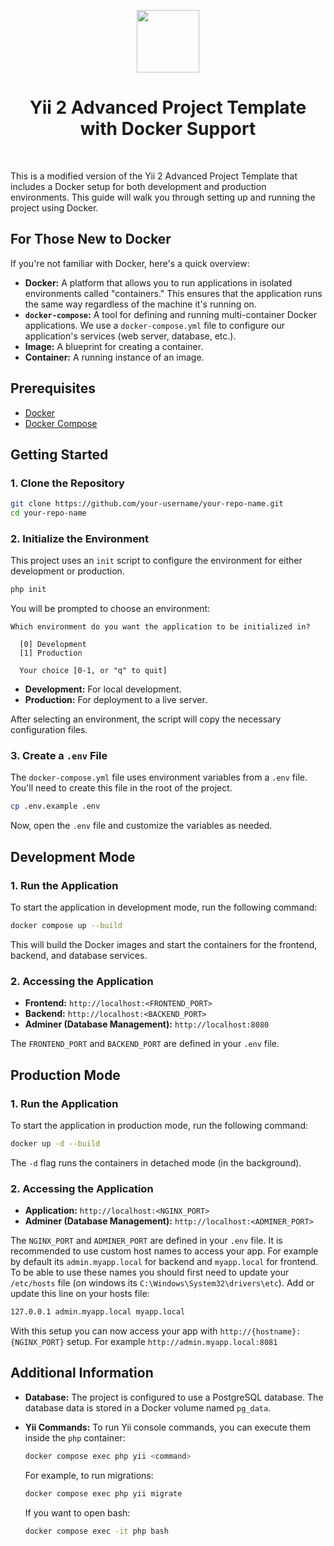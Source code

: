 <p align="center">
    <a href="https://github.com/yiisoft" target="_blank">
        <img src="https://avatars0.githubusercontent.com/u/993323" height="100px">
    </a>
    <h1 align="center">Yii 2 Advanced Project Template with Docker Support</h1>
    <br>
</p>

This is a modified version of the Yii 2 Advanced Project Template that includes a Docker setup for both development and production environments. This guide will walk you through setting up and running the project using Docker.

## For Those New to Docker

If you're not familiar with Docker, here's a quick overview:

*   **Docker:** A platform that allows you to run applications in isolated environments called "containers." This ensures that the application runs the same way regardless of the machine it's running on.
*   **`docker-compose`:** A tool for defining and running multi-container Docker applications. We use a `docker-compose.yml` file to configure our application's services (web server, database, etc.).
*   **Image:** A blueprint for creating a container.
*   **Container:** A running instance of an image.

## Prerequisites

*   [Docker](https://docs.docker.com/get-docker/)
*   [Docker Compose](https://docs.docker.com/compose/install/)

## Getting Started

### 1. Clone the Repository

```bash
git clone https://github.com/your-username/your-repo-name.git
cd your-repo-name
```

### 2. Initialize the Environment

This project uses an `init` script to configure the environment for either development or production.

```bash
php init
```

You will be prompted to choose an environment:

```
Which environment do you want the application to be initialized in?

  [0] Development
  [1] Production

  Your choice [0-1, or "q" to quit]
```

*   **Development:** For local development.
*   **Production:** For deployment to a live server.

After selecting an environment, the script will copy the necessary configuration files.

### 3. Create a `.env` File

The `docker-compose.yml` file uses environment variables from a `.env` file. You'll need to create this file in the root of the project.

```bash
cp .env.example .env
```

Now, open the `.env` file and customize the variables as needed.

## Development Mode

### 1. Run the Application

To start the application in development mode, run the following command:

```bash
docker compose up --build
```

This will build the Docker images and start the containers for the frontend, backend, and database services.

### 2. Accessing the Application

*   **Frontend:** `http://localhost:<FRONTEND_PORT>`
*   **Backend:** `http://localhost:<BACKEND_PORT>`
*   **Adminer (Database Management):** `http://localhost:8080`

The `FRONTEND_PORT` and `BACKEND_PORT` are defined in your `.env` file.

## Production Mode

### 1. Run the Application

To start the application in production mode, run the following command:

```bash
docker up -d --build
```

The `-d` flag runs the containers in detached mode (in the background).

### 2. Accessing the Application

*   **Application:** `http://localhost:<NGINX_PORT>`
*   **Adminer (Database Management):** `http://localhost:<ADMINER_PORT>`

The `NGINX_PORT` and `ADMINER_PORT` are defined in your `.env` file.
It is recommended to use custom host names to access your app. For example by default its `admin.myapp.local` for backend and `myapp.local` for frontend. To be able to use these names you should first need to update your `/etc/hosts` file (on windows its `C:\Windows\System32\drivers\etc`). Add or update this line on your hosts file:

```txt
127.0.0.1 admin.myapp.local myapp.local
```
With this setup you can now access your app with `http://{hostname}:{NGINX_PORT}` setup. For example `http://admin.myapp.local:8081`

## Additional Information

*   **Database:** The project is configured to use a PostgreSQL database. The database data is stored in a Docker volume named `pg_data`.
*   **Yii Commands:** To run Yii console commands, you can execute them inside the `php` container:

    ```bash
    docker compose exec php yii <command>
    ```

    For example, to run migrations:

    ```bash
    docker compose exec php yii migrate
    ```

    If you want to open bash:
    ```bash
    docker compose exec -it php bash
    ```

